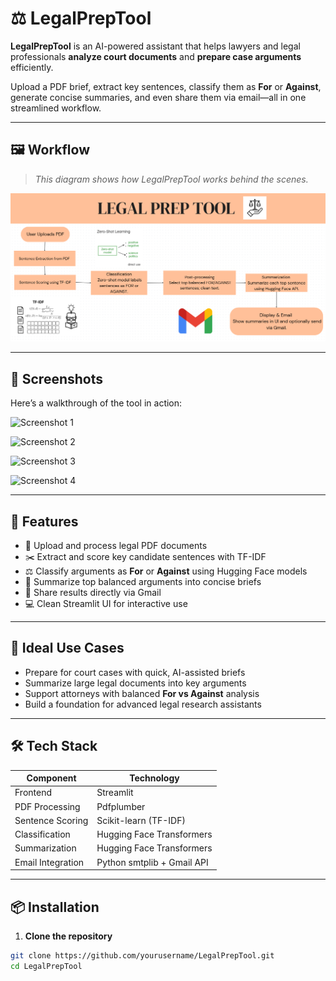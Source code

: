 # ⚖️ LegalPrepTool  

**LegalPrepTool** is an AI-powered assistant that helps lawyers and legal professionals **analyze court documents** and **prepare case arguments** efficiently.  

Upload a PDF brief, extract key sentences, classify them as **For** or **Against**, generate concise summaries, and even share them via email—all in one streamlined workflow.  

---

## 🖼️ Workflow  

> _This diagram shows how LegalPrepTool works behind the scenes._  

![Workflow Diagram](diagram.png)  

---

## 📸 Screenshots  

Here’s a walkthrough of the tool in action:  


![Screenshot 1](homepage.png)  


![Screenshot 2](pic2.png)  


![Screenshot 3](pic3.png)  

 
![Screenshot 4](pic4.png)  

---

## 🧠 Features  

- 📄 Upload and process legal PDF documents  
- ✂️ Extract and score key candidate sentences with TF-IDF  
- ⚖️ Classify arguments as **For** or **Against** using Hugging Face models  
- 📝 Summarize top balanced arguments into concise briefs  
- 📧 Share results directly via Gmail  
- 💻 Clean Streamlit UI for interactive use  

---

## 🎯 Ideal Use Cases  

- Prepare for court cases with quick, AI-assisted briefs  
- Summarize large legal documents into key arguments  
- Support attorneys with balanced **For vs Against** analysis  
- Build a foundation for advanced legal research assistants  

---

## 🛠️ Tech Stack  

| Component         | Technology                               |  
|------------------|-------------------------------------------|  
| Frontend          | Streamlit                                |  
| PDF Processing    | Pdfplumber                               |  
| Sentence Scoring  | Scikit-learn (TF-IDF)                    |  
| Classification    | Hugging Face Transformers                |  
| Summarization     | Hugging Face Transformers                |  
| Email Integration | Python smtplib + Gmail API               |   

---

## 📦 Installation  

1. **Clone the repository**  

```bash
git clone https://github.com/yourusername/LegalPrepTool.git
cd LegalPrepTool
